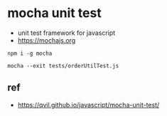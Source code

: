 # mocha unit test

- unit test framework for javascript
- https://mochajs.org

```
npm i -g mocha
```

```
mocha --exit tests/orderUtilTest.js
```

## ref
- https://qvil.github.io/javascript/mocha-unit-test/	
